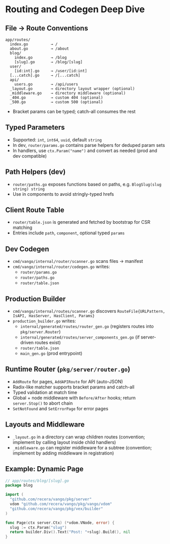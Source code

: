 # Routing and Codegen Deep Dive

## File → Route Conventions
```
app/routes/
  index.go          → /
  about.go          → /about
  blog/
    index.go        → /blog
    [slug].go       → /blog/[slug]
  user/
    [id:int].go     → /user/[id:int]
  [...catch].go     → /[...catch]
  api/
    users.go        → /api/users
  _layout.go        → directory layout wrapper (optional)
  _middleware.go    → directory middleware (optional)
  _404.go           → custom 404 (optional)
  _500.go           → custom 500 (optional)
```
- Bracket params can be typed; catch-all consumes the rest

## Typed Parameters
- Supported: `int`, `int64`, `uuid`, default `string`
- In dev, `router/params.go` contains parse helpers for deduped param sets
- In handlers, use `ctx.Param("name")` and convert as needed (prod and dev compatible)

## Path Helpers (dev)
- `router/paths.go` exposes functions based on paths, e.g. `BlogSlug(slug string) string`
- Use in components to avoid stringly-typed hrefs

## Client Route Table
- `router/table.json` is generated and fetched by bootstrap for CSR matching
- Entries include `path`, `component`, optional typed `params`

## Dev Codegen
- `cmd/vango/internal/router/scanner.go` scans files → manifest
- `cmd/vango/internal/router/codegen.go` writes:
  - `router/params.go`
  - `router/paths.go`
  - `router/table.json`

## Production Builder
- `cmd/vango/internal/routes/scanner.go` discovers `RouteFile{URLPattern, IsAPI, HasServer, HasClient, Params}`
- `production_builder.go` writes:
  - `internal/generated/routes/router_gen.go` (registers routes into `pkg/server.Router`)
  - `internal/generated/routes/server_components_gen.go` (if server-driven routes exist)
  - `router/table.json`
  - `main_gen.go` (prod entrypoint)

## Runtime Router (`pkg/server/router.go`)
- `AddRoute` for pages, `AddAPIRoute` for API (auto-JSON)
- Radix-like matcher supports bracket params and catch-all
- Typed validation at match time
- Global + node middleware with `Before/After` hooks; return `server.Stop()` to abort chain
- `SetNotFound` and `SetErrorPage` for error pages

## Layouts and Middleware
- `_layout.go` in a directory can wrap children routes (convention; implement by calling layout inside child handlers)
- `_middleware.go` can register middleware for a subtree (convention; implement by adding middleware in registration)

## Example: Dynamic Page
```go
// app/routes/blog/[slug].go
package blog

import (
  "github.com/recera/vango/pkg/server"
  vdom "github.com/recera/vango/pkg/vango/vdom"
  "github.com/recera/vango/pkg/vex/builder"
)

func Page(ctx server.Ctx) (*vdom.VNode, error) {
  slug := ctx.Param("slug")
  return builder.Div().Text("Post: "+slug).Build(), nil
}
```
